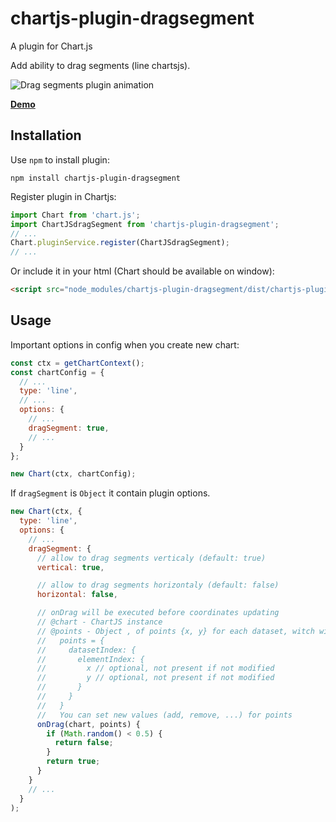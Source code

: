 # chartjs-plugin-dragsegment

A plugin for Chart.js

Add ability to drag segments (line chartsjs).

![Drag segments plugin animation](https://i.ibb.co/ZXTpkcc/687474703a2f2f3138382e3133382e3230372e3137352f63686172746a732f766f6c746167652e676966.gif)

**[Demo](https://codepen.io/maikttt/pen/jOVvMNY)**

## Installation

Use `npm` to install plugin:

```
npm install chartjs-plugin-dragsegment
```

Register plugin in Chartjs:

```js
import Chart from 'chart.js';
import ChartJSdragSegment from 'chartjs-plugin-dragsegment';
// ...
Chart.pluginService.register(ChartJSdragSegment);
// ...
```

Or include it in your html (Chart should be available on window):

```html
<script src="node_modules/chartjs-plugin-dragsegment/dist/chartjs-plugin-dragsegment.min.js"></script>
```

## Usage

Important options in config when you create new chart:

```js
const ctx = getChartContext();
const chartConfig = {
  // ...
  type: 'line',
  // ...
  options: {
    // ...
    dragSegment: true,
    // ...
  }
};

new Chart(ctx, chartConfig);
```

If `dragSegment` is `Object` it contain plugin options.

```js
new Chart(ctx, {
  type: 'line',
  options: {
    // ...
    dragSegment: {
      // allow to drag segments verticaly (default: true)
      vertical: true,

      // allow to drag segments horizontaly (default: false)
      horizontal: false,

      // onDrag will be executed before coordinates updating
      // @chart - ChartJS instance
      // @points - Object , of points {x, y} for each dataset, witch will update their coordinates
      //   points = {
      //     datasetIndex: {
      //       elementIndex: {
      //         x // optional, not present if not modified
      //         y // optional, not present if not modified
      //       }
      //     }
      //   }
      //   You can set new values (add, remove, ...) for points
      onDrag(chart, points) {
        if (Math.random() < 0.5) {
          return false;
        }
        return true;
      }
    }
    // ...
  }
);
```

